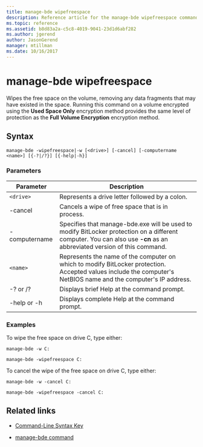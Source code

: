 ```yaml
---
title: manage-bde wipefreespace
description: Reference article for the manage-bde wipefreespace command, which wipes the free space on the volume removing any data fragments that may have existed in the space.
ms.topic: reference
ms.assetid: b8d83a2a-c5c8-4019-9041-23d1d6abf282
ms.author: jgerend
author: JasonGerend
manager: mtillman
ms.date: 10/16/2017
---
```


# manage-bde wipefreespace

Wipes the free space on the volume, removing any data fragments that may have existed in the space. Running this command on a volume encrypted using the **Used Space Only** encryption method provides the same level of protection as the **Full Volume Encryption** encryption method.

## Syntax

```
manage-bde -wipefreespace|-w [<drive>] [-cancel] [-computername <name>] [{-?|/?}] [{-help|-h}]
```

### Parameters

| Parameter | Description |
| --------- | ----------- |
| `<drive>` | Represents a drive letter followed by a colon. |
| -cancel | Cancels a wipe of free space that is in process. |
| -computername | Specifies that manage-bde.exe will be used to modify BitLocker protection on a different computer. You can also use **-cn** as an abbreviated version of this command. |
| `<name>` | Represents the name of the computer on which to modify BitLocker protection. Accepted values include the computer's NetBIOS name and the computer's IP address. |
| -? or /? | Displays brief Help at the command prompt. |
| -help or -h | Displays complete Help at the command prompt. |

### Examples

To wipe the free space on drive C, type either:

```
manage-bde -w C:
```

```
manage-bde -wipefreespace C:
```

To cancel the wipe of the free space on drive C, type either:

```
manage-bde -w -cancel C:
```

```
manage-bde -wipefreespace -cancel C:
```

## Related links

- [Command-Line Syntax Key](command-line-syntax-key.md)

- [manage-bde command](manage-bde.md)

